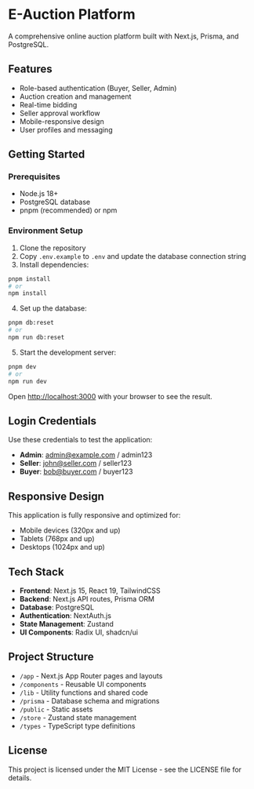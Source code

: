 # E-Auction Platform

A comprehensive online auction platform built with Next.js, Prisma, and PostgreSQL.

## Features

- Role-based authentication (Buyer, Seller, Admin)
- Auction creation and management
- Real-time bidding
- Seller approval workflow
- Mobile-responsive design
- User profiles and messaging

## Getting Started

### Prerequisites

- Node.js 18+ 
- PostgreSQL database
- pnpm (recommended) or npm

### Environment Setup

1. Clone the repository
2. Copy `.env.example` to `.env` and update the database connection string
3. Install dependencies:

```bash
pnpm install
# or
npm install
```

4. Set up the database:

```bash
pnpm db:reset
# or
npm run db:reset
```

5. Start the development server:

```bash
pnpm dev
# or
npm run dev
```

Open [http://localhost:3000](http://localhost:3000) with your browser to see the result.

## Login Credentials

Use these credentials to test the application:

- **Admin**: admin@example.com / admin123
- **Seller**: john@seller.com / seller123
- **Buyer**: bob@buyer.com / buyer123

## Responsive Design

This application is fully responsive and optimized for:
- Mobile devices (320px and up)
- Tablets (768px and up)
- Desktops (1024px and up)

## Tech Stack

- **Frontend**: Next.js 15, React 19, TailwindCSS
- **Backend**: Next.js API routes, Prisma ORM
- **Database**: PostgreSQL
- **Authentication**: NextAuth.js
- **State Management**: Zustand
- **UI Components**: Radix UI, shadcn/ui

## Project Structure

- `/app` - Next.js App Router pages and layouts
- `/components` - Reusable UI components
- `/lib` - Utility functions and shared code
- `/prisma` - Database schema and migrations
- `/public` - Static assets
- `/store` - Zustand state management
- `/types` - TypeScript type definitions

## License

This project is licensed under the MIT License - see the LICENSE file for details.
